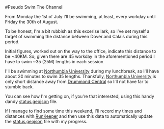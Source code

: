 #Pseudo Swim The Channel


From Monday the 1st of July I'll be swimming, at least, every workday until Friday the 30th of August.

To be honest, I'm a bit rubbish as this excerise lark, so I've set myself a target of swimming the distance between Dover and Calais during this period.

Initial figures, worked out on the way to the office, indicate this distance to be ~40KM. So, given there are 45 workday in the aforementioned period I have to swim ~35 (25M) lengths in each session.

I'll be swimming at [Northumbia University](http://www.nusportcentral.com/) during my lunchbreak, so I'll have about 20 minutes to swim 35 lengths. Thankfully, [Northumbia University](http://www.nusportcentral.com/) is only short distance away from [Drummond Central](http://drummondcentral.co.uk/) so I'll not have far to stumble back.

You can see how I'm getting on, if you're that interested, using this handy dandy [status.geojson](status.geojson) file.

If I manage to find some time this weekend, I'll record my times and distances with [RunKeeper](http://runkeeper.com/user/AnthonySterling) and then use this data to automatically update the [status.geojson](status.geojson) file with my progress.